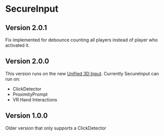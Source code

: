 # SecureInput

## Version 2.0.1
Fix implemented for debounce counting all players instead of player who activated it.

## Version 2.0.0
This version runs on the new [Unified 3D Input](https://github.com/IITPP-Roblox/Unified-3D-Input).
Currently SecureInput can run on:
* ClickDetector
* ProximityPrompt
* VR Hand Interactions

## Version 1.0.0
Older version that only supports a ClickDetector